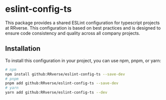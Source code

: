 # eslint-config-ts

This package provides a shared ESLint configuration for typescript projects at RRverse. This configuration is based on best practices and is designed to ensure code consistency and quality across all company projects.

## Installation

To install this configuration in your project, you can use npm, pnpm, or yarn:

```sh
# npm
npm install github:RRverse/eslint-config-ts --save-dev
# pnpm
pnpm add github:RRverse/eslint-config-ts --save-dev
# yarn
yarn add github:RRverse/eslint-config-ts --dev